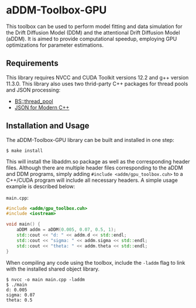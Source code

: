 # aDDM-Toolbox-GPU #

This toolbox can be used to perform model fitting and data simulation for the Drift Diffusion Model (DDM) and the attentional Drift Diffusion Model (aDDM). It is aimed to provide computational speedup, employing GPU optimizations for parameter estimations. 

## Requirements ##

This library requires NVCC and CUDA Toolkit versions 12.2 and g++ version 11.3.0. This library also uses two thrid-party C++ packages for thread pools and JSON processing: 

* [BS::thread_pool](https://github.com/bshoshany/thread-pool)
* [JSON for Modern C++](https://github.com/nlohmann/json)


## Installation and Usage ## 

The aDDM-Toolbox-GPU library can be built and installed in one step: 

```shell
$ make install
```

This will install the libaddm.so package as well as the corresponding header files. Although there are multiple header files corresponding to the aDDM and DDM programs, simply adding `#include <addm/gpu_toolbox.cuh>` to a C++/CUDA program will include all necessary headers. A simple usage example is described below: 

`main.cpp`:
```C++
#include <addm/gpu_toolbox.cuh>
#include <iostream>

void main() {
    aDDM addm = aDDM(0.005, 0.07, 0.5, 1);
    std::cout << "d: " << addm.d << std::endl; 
    std::cout << "sigma: " << addm.sigma << std::endl; 
    std::cout << "theta: " << addm.theta << std::endl; 
}
```

When compiling any code using the toolbox, include the `-laddm` flag to link with the installed shared object library.

```shell
$ nvcc -o main main.cpp -laddm
$ ./main
d: 0.005
sigma: 0.07
theta: 0.5
```



